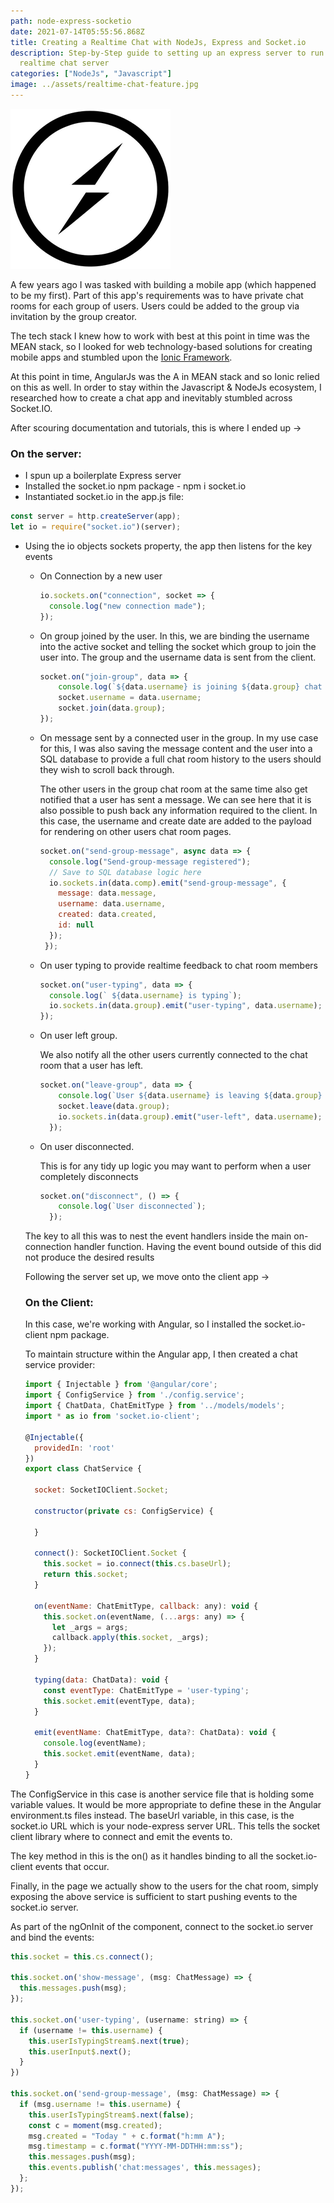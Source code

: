 ```yaml
---
path: node-express-socketio
date: 2021-07-14T05:55:56.868Z
title: Creating a Realtime Chat with NodeJs, Express and Socket.io
description: Step-by-Step guide to setting up an express server to run as a
  realtime chat server
categories: ["NodeJs", "Javascript"]
image: ../assets/realtime-chat-feature.jpg
---
```

![socket.io-logo](../assets/socket.io.png "Socket.IO Logo")

A few years ago I was tasked with building a mobile app (which happened to be my first). Part of this app's requirements was to have private chat rooms for each group of users. Users could be added to the group via invitation by the group creator.

The tech stack I knew how to work with best at this point in time was the MEAN stack, so I looked for web technology-based solutions for creating mobile apps and stumbled upon the [Ionic Framework](https://ionicframework.com).

At this point in time, AngularJs was the A in MEAN stack and so Ionic relied on this as well. In order to stay within the Javascript & NodeJs ecosystem, I researched how to create a chat app and inevitably stumbled across Socket.IO.

After scouring documentation and tutorials, this is where I ended up -> 

### On the server:

* I spun up a boilerplate Express server
* Installed the socket.io npm package - npm i socket.io
* Instantiated socket.io in the app.js file:

```javascript
const server = http.createServer(app);
let io = require("socket.io")(server);
```

* Using the io objects sockets property, the app then listens for the key events

  * On Connection by a new user

    ```javascript
    io.sockets.on("connection", socket => {
      console.log("new connection made");
    });
    ```
  * On group joined by the user. In this, we are binding the username into the active socket and telling the socket which group to join the user into. The group and the username data is sent from the client.

    ```javascript
    socket.on("join-group", data => {
        console.log(`${data.username} is joining ${data.group} chat room`);
        socket.username = data.username;
        socket.join(data.group);
    });
    ```
  * On message sent by a connected user in the group. In my use case for this, I was also saving the message content and the user into a SQL database to provide a full chat room history to the users should they wish to scroll back through. 

    The other users in the group chat room at the same time also get notified that a user has sent a message. We can see here that it is also possible to push back any information required to the client. In this case, the username and create date are added to the payload for rendering on other users chat room pages.

    ```javascript
    socket.on("send-group-message", async data => {
      console.log("Send-group-message registered");
      // Save to SQL database logic here
      io.sockets.in(data.comp).emit("send-group-message", {
        message: data.message,
        username: data.username,
        created: data.created, 
        id: null
      });
     });
    ```
  * On user typing to provide realtime feedback to chat room members

    ```javascript
    socket.on("user-typing", data => {
      console.log(` ${data.username} is typing`);
      io.sockets.in(data.group).emit("user-typing", data.username);
    });
    ```
  * On user left group.

    We also notify all the other users currently connected to the chat room that a user has left.

    ```javascript
    socket.on("leave-group", data => {
        console.log(`User ${data.username} is leaving ${data.group} room`);
        socket.leave(data.group);
        io.sockets.in(data.group).emit("user-left", data.username);
      });
    ```
  * On user disconnected.

    This is for any tidy up logic you may want to perform when a user completely disconnects

    ```javascript
    socket.on("disconnect", () => {
        console.log(`User disconnected`);
      });
    ```

  The key to all this was to nest the event handlers inside the main on-connection handler function. Having the event bound outside of this did not produce the desired results

  Following the server set up, we move onto the client app -> 

  ### On the Client:

  In this case, we're working with Angular, so I installed the socket.io-client npm package.

  To maintain structure within the Angular app, I then created a chat service provider:

  ```javascript
  import { Injectable } from '@angular/core';
  import { ConfigService } from './config.service';
  import { ChatData, ChatEmitType } from '../models/models';
  import * as io from 'socket.io-client';

  @Injectable({
    providedIn: 'root'
  })
  export class ChatService {

    socket: SocketIOClient.Socket;

    constructor(private cs: ConfigService) {
      
    }

    connect(): SocketIOClient.Socket {
      this.socket = io.connect(this.cs.baseUrl);
      return this.socket;
    }

    on(eventName: ChatEmitType, callback: any): void {
      this.socket.on(eventName, (...args: any) => {
        let _args = args;
        callback.apply(this.socket, _args);
      });
    }

    typing(data: ChatData): void {
      const eventType: ChatEmitType = 'user-typing';
      this.socket.emit(eventType, data);
    }

    emit(eventName: ChatEmitType, data?: ChatData): void {
      console.log(eventName);
      this.socket.emit(eventName, data);
    }
  }
  ```

The ConfigService in this case is another service file that is holding some variable values. It would be more appropriate to define these in the Angular environment.ts files instead. The baseUrl variable, in this case, is the socket.io URL which is your node-express server URL. This tells the socket client library where to connect and emit the events to. 

The key method in this is the on() as it handles binding to all the socket.io-client events that occur. 

Finally, in the page we actually show to the users for the chat room, simply exposing the above service is sufficient to start pushing events to the socket.io server.

As part of the ngOnInit of the component, connect to the socket.io server and bind the events:

```javascript
this.socket = this.cs.connect();

this.socket.on('show-message', (msg: ChatMessage) => {
  this.messages.push(msg);
});

this.socket.on('user-typing', (username: string) => {
  if (username != this.username) {
    this.userIsTypingStream$.next(true);
    this.userInput$.next();
  }
})

this.socket.on('send-group-message', (msg: ChatMessage) => {
  if (msg.username != this.username) {
    this.userIsTypingStream$.next(false);
    const c = moment(msg.created);
    msg.created = "Today " + c.format("h:mm A");
    msg.timestamp = c.format("YYYY-MM-DDTHH:mm:ss");
    this.messages.push(msg);
    this.events.publish('chat:messages', this.messages);
  };
});
```